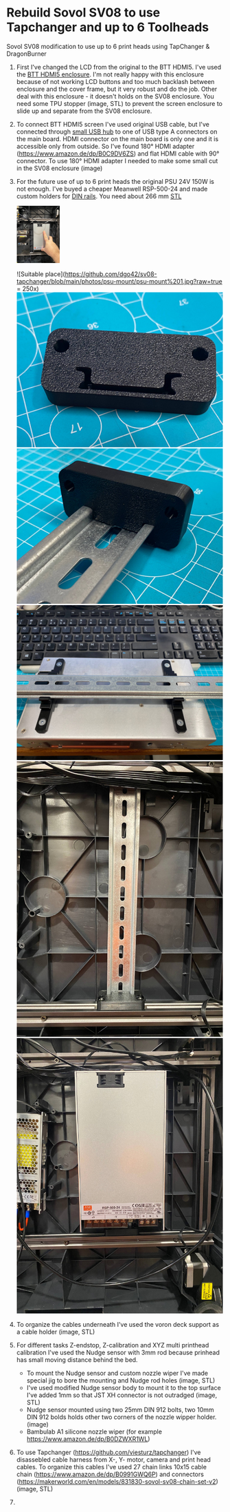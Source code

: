 # Rebuild Sovol SV08 to use Tapchanger and up to 6 Toolheads
Sovol SV08 modification to use up to 6 print heads using TapChanger &amp; DragonBurner

1. First I've changed the LCD from the original to the BTT HDMI5. I've used the [BTT HDMI5 enclosure](https://www.printables.com/model/946297-sovol-sv08-btt-hdmi-5-v12-enclosure-compatible). I'm not really happy with this enclosure because of not working LCD buttons and too much backlash between enclosure and the cover frame, but it very robust and do the job. Other deal with this enclosure - it doesn't holds on the SV08 enclosure. You need some TPU stopper (image, STL) to prevent the screen enclosure to slide up and separate from the SV08 enclosure. 
2. To connect BTT HDMI5 screen I've used original USB cable, but I've connected through [small USB hub](https://www.amazon.de/dp/B0BMXDGSGS) to one of USB type A connectors on the main board. HDMI connector on the main board is only one and it is accessible only from outside. So I've found 180° HDMI adapter (https://www.amazon.de/dp/B0C9DV6ZS) and flat HDMI cable with 90° connector. To use 180° HDMI adapter I needed to make some small cut in the SV08 enclosure (image)
3. For the future use of up to 6 print heads the original PSU 24V 150W is not enough. I've buyed a cheaper Meanwell RSP-500-24 and made custom holders for [DIN rails](https://www.amazon.de/dp/B09VQ6KJ6H). You need about 266 mm [STL](https://github.com/dgo42/sv08-tapchanger/tree/main/stls/psu-mount)

   [<img src="https://github.com/dgo42/sv08-tapchanger/blob/main/photos/psu-mount/psu-mount%201.jpg?raw=true" width="100">](https://github.com/dgo42/sv08-tapchanger/tree/main/photos/psu-mount)

   ![Suitable place](https://github.com/dgo42/sv08-tapchanger/blob/main/photos/psu-mount/psu-mount%201.jpg?raw=true = 250x)
   ![DIN rail holder](https://github.com/dgo42/sv08-tapchanger/blob/main/photos/psu-mount/psu-mount%202.jpg?raw=true)
   ![DIN rail with holder](https://github.com/dgo42/sv08-tapchanger/blob/main/photos/psu-mount/psu-mount%203.jpg?raw=true)
   ![DIN rail with mounted PSU](https://github.com/dgo42/sv08-tapchanger/blob/main/photos/psu-mount/psu-mount%204.jpg?raw=true)
   ![DIN rail mounted into printer](https://github.com/dgo42/sv08-tapchanger/blob/main/photos/psu-mount/psu-mount%205.jpg?raw=true)
   ![PSU mounted](https://github.com/dgo42/sv08-tapchanger/blob/main/photos/psu-mount/psu-mount%206.jpg?raw=true)
4. To organize the cables underneath I've used the voron deck support as a cable holder (image, STL)
5. For different tasks Z-endstop, Z-calibration and XYZ multi printhead calibration I've used the Nudge sensor with 3mm rod because prinhead has small moving distance behind the bed.
   * To mount the Nudge sensor and custom nozzle wiper I've made special jig to bore the mounting and Nudge rod holes (image, STL)
   * I've used modified Nudge sensor body to mount it to the top surface I've added 1mm so that JST XH connector is not outradged (image, STL)
   * Nudge sensor mounted using two 25mm DIN 912 bolts, two 10mm DIN 912 bolds holds other two corners of the nozzle wipper holder. (image)
   * Bambulab A1 silicone nozzle wiper (for example https://www.amazon.de/dp/B0DZWXR1WL)
6. To use Tapchanger (https://github.com/viesturz/tapchanger) I've disassebled cable harness from X-, Y- motor, camera and print head cables. To organize this cables I've used 27 chain links 10x15 cable chain (https://www.amazon.de/dp/B0991GWQ6P) and connectors (https://makerworld.com/en/models/831830-sovol-sv08-chain-set-v2) (image, STL)
7. 
